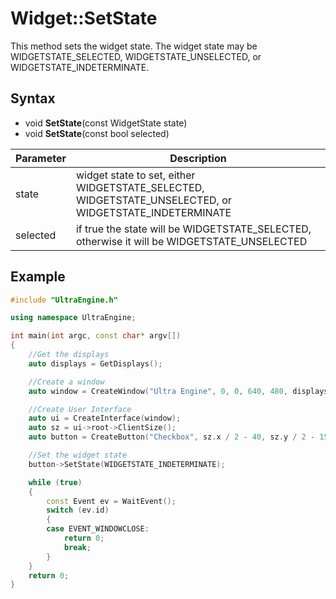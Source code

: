 # Widget::SetState

This method sets the widget state. The widget state may be WIDGETSTATE_SELECTED, WIDGETSTATE_UNSELECTED, or WIDGETSTATE_INDETERMINATE.

## Syntax

- void **SetState**(const WidgetState state)
- void **SetState**(const bool selected)

| Parameter | Description |
|---|---|
| state | widget state to set, either WIDGETSTATE_SELECTED, WIDGETSTATE_UNSELECTED, or WIDGETSTATE_INDETERMINATE |
| selected | if true the state will be WIDGETSTATE_SELECTED, otherwise it will be WIDGETSTATE_UNSELECTED |

## Example

```c++
#include "UltraEngine.h"

using namespace UltraEngine;

int main(int argc, const char* argv[])
{
    //Get the displays
    auto displays = GetDisplays();

    //Create a window
    auto window = CreateWindow("Ultra Engine", 0, 0, 640, 480, displays[0]);

    //Create User Interface
    auto ui = CreateInterface(window);
    auto sz = ui->root->ClientSize();
    auto button = CreateButton("Checkbox", sz.x / 2 - 40, sz.y / 2 - 15, 80, 30, ui->root, BUTTON_CHECKBOX);

    //Set the widget state
    button->SetState(WIDGETSTATE_INDETERMINATE);

    while (true)
    {
        const Event ev = WaitEvent();
        switch (ev.id)
        {
        case EVENT_WINDOWCLOSE:
            return 0;
            break;
        }
    }
    return 0;
}
```
